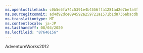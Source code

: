 ```yaml
---
ms.openlocfilehash: c0b5e5fa74c5391e4b4556ffa1281ad2e7befa4f
ms.sourcegitcommit: ad4d92dce894592a259721a1571b1d8736abacdb
ms.translationtype: MT
ms.contentlocale: ja-JP
ms.lasthandoff: 08/04/2020
ms.locfileid: "87646156"
---
```

 AdventureWorks2012 
